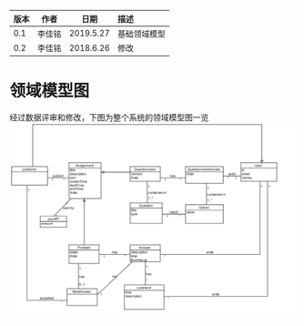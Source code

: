 | 版本|作者|日期|描述|
| -- | -- | -- | :----- |
|0.1|李佳铭|2019.5.27| 基础领域模型 |
|0.2|李佳铭|2018.6.26| 修改 |


# 领域模型图
经过数据评审和修改，下图为整个系统的领域模型图一览
![](DomainModel/domain_model.PNG)    





